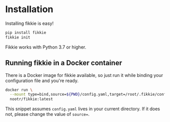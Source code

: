 # Installation

Installing fikkie is easy!

```bash
pip install fikkie
fikkie init
```

Fikkie works with Python 3.7 or higher.


## Running fikkie in a Docker container

There is a Docker image for fikkie available, so just run it while binding your
configuration file and you're ready.

```bash
docker run \
  --mount type=bind,source=${PWD}/config.yaml,target=/root/.fikkie/config.yaml \
  nootr/fikkie:latest
```

This snippet assumes `config.yaml` lives in your current directory. If it does not,
please change the value of `source=`.
